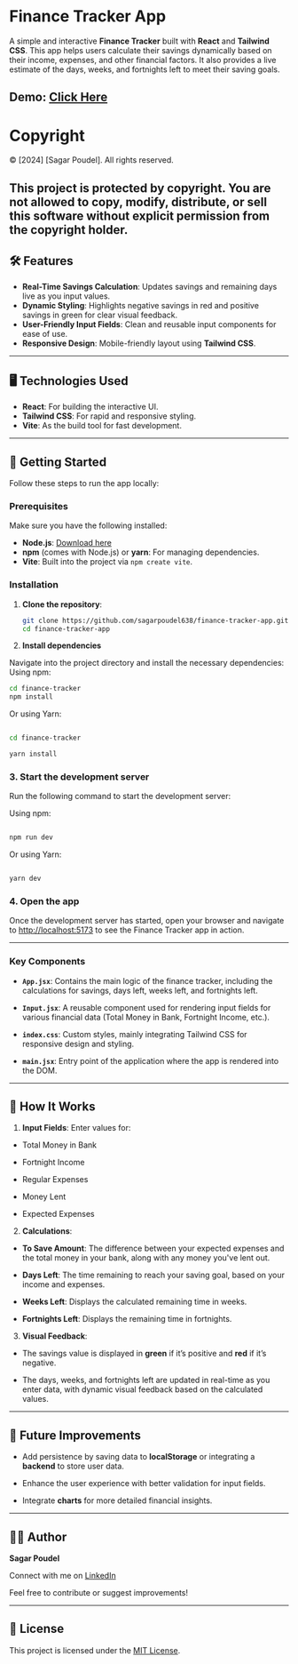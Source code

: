 # Finance Tracker App

A simple and interactive **Finance Tracker** built with **React** and **Tailwind CSS**. This app helps users calculate their savings dynamically based on their income, expenses, and other financial factors. It also provides a live estimate of the days, weeks, and fortnights left to meet their saving goals.
 
 Demo: [Click Here](https://finance-tracker-sagarpoudels-projects.vercel.app/) 
---
# Copyright

© [2024] [Sagar Poudel]. All rights reserved.

This project is protected by copyright. You are not allowed to copy, modify, distribute, or sell this software without explicit permission from the copyright holder.
---
## 🛠️ Features

- **Real-Time Savings Calculation**: Updates savings and remaining days live as you input values.
- **Dynamic Styling**: Highlights negative savings in red and positive savings in green for clear visual feedback.
- **User-Friendly Input Fields**: Clean and reusable input components for ease of use.
- **Responsive Design**: Mobile-friendly layout using **Tailwind CSS**.

---

## 🖥️ Technologies Used

- **React**: For building the interactive UI.
- **Tailwind CSS**: For rapid and responsive styling.
- **Vite**: As the build tool for fast development.

---

## 🚀 Getting Started

Follow these steps to run the app locally:

### Prerequisites
Make sure you have the following installed:
- **Node.js**: [Download here](https://nodejs.org/)
- **npm** (comes with Node.js) or **yarn**: For managing dependencies.
- **Vite**: Built into the project via `npm create vite`.

### Installation

1. **Clone the repository**:
   ```bash
   git clone https://github.com/sagarpoudel638/finance-tracker-app.git
   cd finance-tracker-app
 2. **Install dependencies**

Navigate into the project directory and install the necessary dependencies:
Using npm:
```bash
cd finance-tracker
npm install
```

Or using Yarn:

  

```bash

cd finance-tracker

yarn install
```
### 3. Start the development server

Run the following command to start the development server:

  

Using npm:

  

```bash

npm run dev
```
Or using Yarn:

  

```bash

yarn dev
```
### 4. Open the app

Once the development server has started, open your browser and navigate to [http://localhost:5173](http://localhost:5173) to see the Finance Tracker app in action.

  

---

### Key Components

  

- **`App.jsx`**: Contains the main logic of the finance tracker, including the calculations for savings, days left, weeks left, and fortnights left.

- **`Input.jsx`**: A reusable component used for rendering input fields for various financial data (Total Money in Bank, Fortnight Income, etc.).

- **`index.css`**: Custom styles, mainly integrating Tailwind CSS for responsive design and styling.

- **`main.jsx`**: Entry point of the application where the app is rendered into the DOM.

  

---

  

## 🧮 How It Works

  

1. **Input Fields**: Enter values for:

- Total Money in Bank

- Fortnight Income

- Regular Expenses

- Money Lent

- Expected Expenses

  

2. **Calculations**:

- **To Save Amount**: The difference between your expected expenses and the total money in your bank, along with any money you've lent out.

- **Days Left**: The time remaining to reach your saving goal, based on your income and expenses.

- **Weeks Left**: Displays the calculated remaining time in weeks.

- **Fortnights Left**: Displays the remaining time in fortnights.

  

3. **Visual Feedback**:

- The savings value is displayed in **green** if it’s positive and **red** if it’s negative.

- The days, weeks, and fortnights left are updated in real-time as you enter data, with dynamic visual feedback based on the calculated values.

  

---

  





  

## 🌟 Future Improvements

  

- Add persistence by saving data to **localStorage** or integrating a **backend** to store user data.

- Enhance the user experience with better validation for input fields.

- Integrate **charts** for more detailed financial insights.

  

---

  

## 👨‍💻 Author

  

**Sagar Poudel**

Connect with me on [LinkedIn](https://www.linkedin.com/in/sagarpoudel638/)

Feel free to contribute or suggest improvements!

  

---

  

## 📜 License

  

This project is licensed under the [MIT License](./LICENSE).